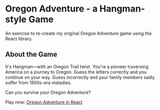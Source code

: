 # Oregon Adventure - a Hangman-style Game

An exercise to re-create my original Oregon Adventure game using the React library.

## About the Game

It's Hangman—with an Oregon Trail twist. You're a pioneer traversing America on a journey to Oregon. Guess the letters correctly and you continue on your way. Guess incorrectly and your family members sadly suffer from 1800s-era maladies.

Can you survive your Oregon Adventure?

Play now: [Oregon Adventure in React](https://r-hangman-app.herokuapp.com/ "Play Oregon Adventure")
